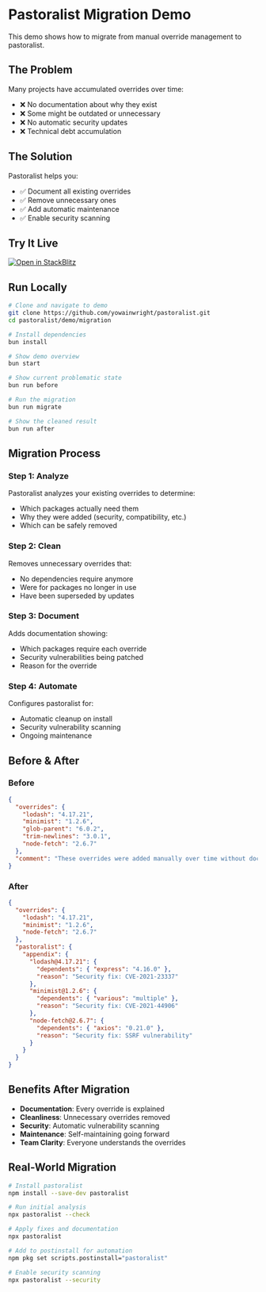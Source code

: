 # Pastoralist Migration Demo

This demo shows how to migrate from manual override management to pastoralist.

## The Problem

Many projects have accumulated overrides over time:
- ❌ No documentation about why they exist
- ❌ Some might be outdated or unnecessary
- ❌ No automatic security updates
- ❌ Technical debt accumulation

## The Solution

Pastoralist helps you:
- ✅ Document all existing overrides
- ✅ Remove unnecessary ones
- ✅ Add automatic maintenance
- ✅ Enable security scanning

## Try It Live

[![Open in StackBlitz](https://developer.stackblitz.com/img/open_in_stackblitz.svg)](https://stackblitz.com/github/yowainwright/pastoralist/tree/main/demo/migration)

## Run Locally

```bash
# Clone and navigate to demo
git clone https://github.com/yowainwright/pastoralist.git
cd pastoralist/demo/migration

# Install dependencies
bun install

# Show demo overview
bun start

# Show current problematic state
bun run before

# Run the migration
bun run migrate

# Show the cleaned result
bun run after
```

## Migration Process

### Step 1: Analyze
Pastoralist analyzes your existing overrides to determine:
- Which packages actually need them
- Why they were added (security, compatibility, etc.)
- Which can be safely removed

### Step 2: Clean
Removes unnecessary overrides that:
- No dependencies require anymore
- Were for packages no longer in use
- Have been superseded by updates

### Step 3: Document
Adds documentation showing:
- Which packages require each override
- Security vulnerabilities being patched
- Reason for the override

### Step 4: Automate
Configures pastoralist for:
- Automatic cleanup on install
- Security vulnerability scanning
- Ongoing maintenance

## Before & After

### Before
```json
{
  "overrides": {
    "lodash": "4.17.21",
    "minimist": "1.2.6",
    "glob-parent": "6.0.2",
    "trim-newlines": "3.0.1",
    "node-fetch": "2.6.7"
  },
  "comment": "These overrides were added manually over time without documentation"
}
```

### After
```json
{
  "overrides": {
    "lodash": "4.17.21",
    "minimist": "1.2.6",
    "node-fetch": "2.6.7"
  },
  "pastoralist": {
    "appendix": {
      "lodash@4.17.21": {
        "dependents": { "express": "4.16.0" },
        "reason": "Security fix: CVE-2021-23337"
      },
      "minimist@1.2.6": {
        "dependents": { "various": "multiple" },
        "reason": "Security fix: CVE-2021-44906"
      },
      "node-fetch@2.6.7": {
        "dependents": { "axios": "0.21.0" },
        "reason": "Security fix: SSRF vulnerability"
      }
    }
  }
}
```

## Benefits After Migration

- **Documentation**: Every override is explained
- **Cleanliness**: Unnecessary overrides removed
- **Security**: Automatic vulnerability scanning
- **Maintenance**: Self-maintaining going forward
- **Team Clarity**: Everyone understands the overrides

## Real-World Migration

```bash
# Install pastoralist
npm install --save-dev pastoralist

# Run initial analysis
npx pastoralist --check

# Apply fixes and documentation
npx pastoralist

# Add to postinstall for automation
npm pkg set scripts.postinstall="pastoralist"

# Enable security scanning
npx pastoralist --security
```